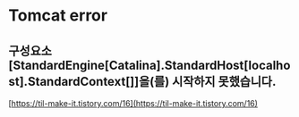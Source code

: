 # Tomcat error

## 구성요소 [StandardEngine[Catalina].StandardHost[localhost].StandardContext[]]을(를) 시작하지 못했습니다.
[https://til-make-it.tistory.com/16](https://til-make-it.tistory.com/16)

<!--stackedit_data:
eyJoaXN0b3J5IjpbLTE4Njg3Mjc5OTNdfQ==
-->